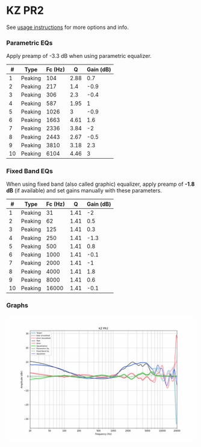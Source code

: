 # KZ PR2
See [usage instructions](https://github.com/jaakkopasanen/AutoEq#usage) for more options and info.

### Parametric EQs
Apply preamp of -3.3 dB when using parametric equalizer.

|   # | Type    |   Fc (Hz) |    Q |   Gain (dB) |
|-----|---------|-----------|------|-------------|
|   1 | Peaking |       104 | 2.88 |         0.7 |
|   2 | Peaking |       217 | 1.4  |        -0.9 |
|   3 | Peaking |       306 | 2.3  |        -0.4 |
|   4 | Peaking |       587 | 1.95 |         1   |
|   5 | Peaking |      1026 | 3    |        -0.9 |
|   6 | Peaking |      1663 | 4.61 |         1.6 |
|   7 | Peaking |      2336 | 3.84 |        -2   |
|   8 | Peaking |      2443 | 2.67 |        -0.5 |
|   9 | Peaking |      3810 | 3.18 |         2.3 |
|  10 | Peaking |      6104 | 4.46 |         3   |

### Fixed Band EQs
When using fixed band (also called graphic) equalizer, apply preamp of **-1.8 dB** (if available) and set gains manually with these parameters.

|   # | Type    |   Fc (Hz) |    Q |   Gain (dB) |
|-----|---------|-----------|------|-------------|
|   1 | Peaking |        31 | 1.41 |        -2   |
|   2 | Peaking |        62 | 1.41 |         0.5 |
|   3 | Peaking |       125 | 1.41 |         0.3 |
|   4 | Peaking |       250 | 1.41 |        -1.3 |
|   5 | Peaking |       500 | 1.41 |         0.8 |
|   6 | Peaking |      1000 | 1.41 |        -0.1 |
|   7 | Peaking |      2000 | 1.41 |        -1   |
|   8 | Peaking |      4000 | 1.41 |         1.8 |
|   9 | Peaking |      8000 | 1.41 |         0.6 |
|  10 | Peaking |     16000 | 1.41 |        -0.1 |

### Graphs
![](./KZ%20PR2.png)
